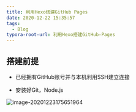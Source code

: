 ```yaml
---
title: 利用Hexo搭建GitHub Pages
date: 2020-12-22 15:35:57
tags:
  - Blog
typora-root-url: 利用Hexo搭建GitHub-Pages
---
```


## 搭建前提

- 已经拥有GitHub账号并与本机利用SSH建立连接

- 安装好Git，Node.js

  

![image-20201223175651964](/image-20201223175651964.png)